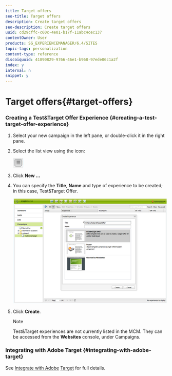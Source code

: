 ```yaml
---
title: Target offers
seo-title: Target offers
description: Create target offers
seo-description: Create target offers
uuid: cd29cffc-c60c-4e01-b17f-11abc4cec137
contentOwner: User
products: SG_EXPERIENCEMANAGER/6.4/SITES
topic-tags: personalization
content-type: reference
discoiquuid: 41890829-9766-46e1-b968-97ede06c1a2f
index: y
internal: n
snippet: y
---
```


# Target offers{#target-offers}

### Creating a Test&Target Offer Experience {#creating-a-test-target-offer-experience}

1. Select your new campaign in the left pane, or double-click it in the right pane.
1. Select the list view using the icon:

   ![](assets/chlimage_1-150.png)

1. Click **New ...**
1. You can specify the **Title**, **Name** and type of experience to be created; in this case, Test&Target Offer.

   ![](assets/chlimage_1-151.png)

1. Click **Create**.

   >[!NOTE]
   >
   >Test&Target experiences are not currently listed in the MCM. They can be accessed from the **Websites** console, under Campaigns.

### Integrating with Adobe Target {#integrating-with-adobe-target}

See [Integrate with Adobe](../../../sites/administering/using/target.md) [Target](../../../sites/administering/using/target.md) for full details.

